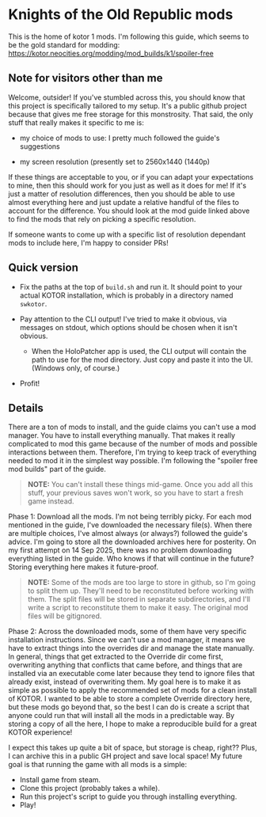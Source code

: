 # Knights of the Old Republic mods

This is the home of kotor 1 mods. I'm following this guide, which seems to be the gold standard for modding:
https://kotor.neocities.org/modding/mod_builds/k1/spoiler-free

## Note for visitors other than me

Welcome, outsider! If you've stumbled across this, you should know that this project is specifically tailored
to my setup. It's a public github project because that gives me free storage for this monstrosity. That said,
the only stuff that really makes it specific to me is:

- my choice of mods to use: I pretty much followed the guide's suggestions

- my screen resolution (presently set to 2560x1440 (1440p)

If these things are acceptable to you, or if you can adapt your expectations to mine, then this should work
for you just as well as it does for me! If it's just a matter of resolution differences, then you should be
able to use almost everything here and just update a relative handful of the files to account for the
difference. You should look at the mod guide linked above to find the mods that rely on picking a specific
resolution.

If someone wants to come up with a specific list of resolution dependant mods to include here, I'm happy to
consider PRs!

## Quick version

- Fix the paths at the top of `build.sh` and run it. It should point to your actual KOTOR installation,
which is probably in a directory named `swkotor`.

- Pay attention to the CLI output! I've tried to make it obvious, via messages on stdout, which options
should be chosen when it isn't obvious.

    - When the HoloPatcher app is used, the CLI output will contain the path to use for the mod directory.
      Just copy and paste it into the UI. (Windows only, of course.)

- Profit!

## Details

There are a ton of mods to install, and the guide claims you can't use a mod manager. You have to install
everything manually. That makes it really complicated to mod this game because of the number of mods and
possible interactions between them. Therefore, I'm trying to keep track of everything needed to mod it in
the simplest way possible. I'm following the "spoiler free mod builds" part of the guide.

> **NOTE:** You can't install these things mid-game. Once you add all this stuff, your previous saves won't
  work, so you have to start a fresh game instead.

Phase 1: Download all the mods. I'm not being terribly picky. For each mod mentioned in the guide, I've
downloaded the necessary file(s). When there are multiple choices, I've almost always (or always?) followed
the guide's advice. I'm going to store all the downloaded archives here for posterity. On my first attempt
on 14 Sep 2025, there was no problem downloading everything listed in the guide. Who knows if that will
continue in the future? Storing everything here makes it future-proof.

> **NOTE:** Some of the mods are too large to store in github, so I'm going to split them up. They'll need
  to be reconstituted before working with them. The split files will be stored in separate subdirectories,
  and I'll write a script to reconstitute them to make it easy. The original mod files will be gitignored.

Phase 2: Across the downloaded mods, some of them have very specific installation instructions. Since we
can't use a mod manager, it means we have to extract things into the overrides dir and manage the state
manually. In general, things that get extracted to the Override dir come first, overwriting anything that
conflicts that came before, and things that are installed via an executable come later because they tend
to ignore files that already exist, instead of overwriting them. My goal here is to make it as simple as
possible to apply the recommended set of mods for a clean install of KOTOR. I wanted to be able to store
a complete Override directory here, but these mods go beyond that, so the best I can do is create a
script that anyone could run that will install all the mods in a predictable way. By storing a copy of
all the here, I hope to make a reproducible build for a great KOTOR experience!

I expect this takes up quite a bit of space, but storage is cheap, right?? Plus, I can archive this in a
public GH project and save local space! My future goal is that running the game with all mods is a simple:

- Install game from steam.
- Clone this project (probably takes a while).
- Run this project's script to guide you through installing everything.
- Play!

